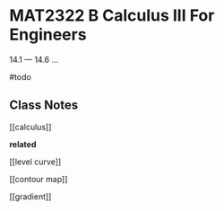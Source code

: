 # MAT2322 B Calculus III For Engineers

14.1 &mdash; 14.6 ...

#todo

## Class Notes

[[calculus]]

**related**

[[level curve]]

[[contour map]]

[[gradient]]
